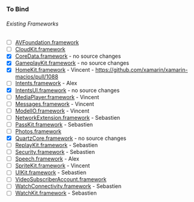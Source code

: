 ### To Bind
###### Existing Frameworks
- [ ] [AVFoundation.framework](https://github.com/xamarin/xamarin-macios/wiki/AVFoundation-iOS-Beta1)
- [ ] [CloudKit.framework](https://github.com/xamarin/xamarin-macios/wiki/CloudKit-iOS-Beta1)
- [X] [CoreData.framework](https://github.com/xamarin/xamarin-macios/wiki/CoreData-iOS-Beta1) - no source changes
- [X] [GameplayKit.framework](https://github.com/xamarin/xamarin-macios/wiki/GameplayKit-iOS-Beta1) - no source changes
- [X] [HomeKit.framework](https://github.com/xamarin/xamarin-macios/wiki/HomeKit-iOS-Beta1) - Vincent - https://github.com/xamarin/xamarin-macios/pull/1088
- [ ] [Intents.framework](https://github.com/xamarin/xamarin-macios/wiki/Intents-iOS-Beta1) - Alex
- [X] [IntentsUI.framework](https://github.com/xamarin/xamarin-macios/wiki/IntentsUI-iOS-Beta1) - no source changes
- [ ] [MediaPlayer.framework](https://github.com/xamarin/xamarin-macios/wiki/MediaPlayer-iOS-Beta1) - Vincent
- [ ] [Messages.framework](https://github.com/xamarin/xamarin-macios/wiki/Messages-iOS-Beta1) - Vincent
- [ ] [ModelIO.framework](https://github.com/xamarin/xamarin-macios/wiki/ModelIO-iOS-Beta1) - Vincent
- [ ] [NetworkExtension.framework](https://github.com/xamarin/xamarin-macios/wiki/NetworkExtension-iOS-Beta1) - Sebastien
- [ ] [PassKit.framework](https://github.com/xamarin/xamarin-macios/wiki/PassKit-iOS-Beta1) - Sebastien
- [ ] [Photos.framework](https://github.com/xamarin/xamarin-macios/wiki/Photos-iOS-Beta1)
- [X] [QuartzCore.framework](https://github.com/xamarin/xamarin-macios/wiki/QuartzCore-iOS-Beta1) - no source changes
- [ ] [ReplayKit.framework](https://github.com/xamarin/xamarin-macios/wiki/ReplayKit-iOS-Beta1) - Sebastien
- [ ] [Security.framework](https://github.com/xamarin/xamarin-macios/wiki/Security-iOS-Beta1) - Sebastien
- [ ] [Speech.framework](https://github.com/xamarin/xamarin-macios/wiki/Speech-iOS-Beta1) - Alex
- [ ] [SpriteKit.framework](https://github.com/xamarin/xamarin-macios/wiki/SpriteKit-iOS-Beta1) - Vincent
- [ ] [UIKit.framework](https://github.com/xamarin/xamarin-macios/wiki/UIKit-iOS-Beta1) - Sebastien
- [ ] [VideoSubscriberAccount.framework](https://github.com/xamarin/xamarin-macios/wiki/VideoSubscriberAccount-iOS-Beta1)
- [ ] [WatchConnectivity.framework](https://github.com/xamarin/xamarin-macios/wiki/WatchConnectivity-iOS-Beta1) - Sebastien
- [ ] [WatchKit.framework](https://github.com/xamarin/xamarin-macios/wiki/WatchKit-iOS-Beta1) - Sebastien
